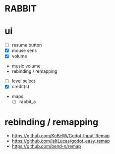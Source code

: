 # RABBIT

# ui

- [ ] resume button
- [x] mouse sens
- [x] volume
- music volume
- rebinding / remapping
- [ ] level select
- [x] credit(s)
- maps
  - [ ] rabbit_a

# rebinding / remapping

- https://github.com/KoBeWi/Godot-Input-Remap
- https://github.com/IsItLucas/godot_easy_remap
- https://github.com/bend-n/remap
